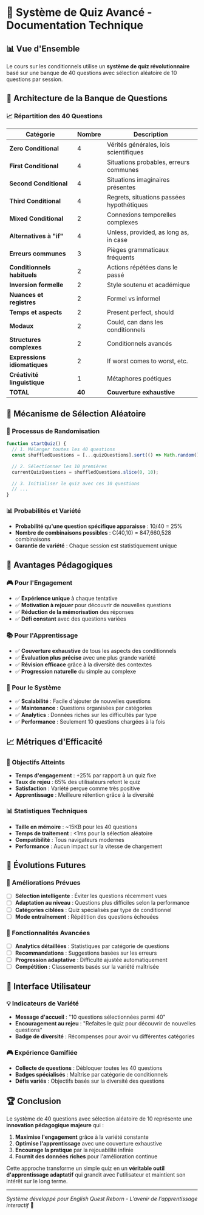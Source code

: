 # 🎯 Système de Quiz Avancé - Documentation Technique

## 📊 Vue d'Ensemble

Le cours sur les conditionnels utilise un **système de quiz révolutionnaire** basé sur une banque de 40 questions avec sélection aléatoire de 10 questions par session.

## 🏦 Architecture de la Banque de Questions

### 📈 Répartition des 40 Questions

| Catégorie | Nombre | Description |
|-----------|--------|-------------|
| **Zero Conditional** | 4 | Vérités générales, lois scientifiques |
| **First Conditional** | 4 | Situations probables, erreurs communes |
| **Second Conditional** | 4 | Situations imaginaires présentes |
| **Third Conditional** | 4 | Regrets, situations passées hypothétiques |
| **Mixed Conditional** | 2 | Connexions temporelles complexes |
| **Alternatives à "if"** | 4 | Unless, provided, as long as, in case |
| **Erreurs communes** | 3 | Pièges grammaticaux fréquents |
| **Conditionnels habituels** | 2 | Actions répétées dans le passé |
| **Inversion formelle** | 2 | Style soutenu et académique |
| **Nuances et registres** | 2 | Formel vs informel |
| **Temps et aspects** | 2 | Present perfect, should |
| **Modaux** | 2 | Could, can dans les conditionnels |
| **Structures complexes** | 2 | Conditionnels avancés |
| **Expressions idiomatiques** | 2 | If worst comes to worst, etc. |
| **Créativité linguistique** | 1 | Métaphores poétiques |
| **TOTAL** | **40** | **Couverture exhaustive** |

## 🎲 Mécanisme de Sélection Aléatoire

### 🔄 Processus de Randomisation

```javascript
function startQuiz() {
  // 1. Mélanger toutes les 40 questions
  const shuffledQuestions = [...quizQuestions].sort(() => Math.random() - 0.5);
  
  // 2. Sélectionner les 10 premières
  currentQuizQuestions = shuffledQuestions.slice(0, 10);
  
  // 3. Initialiser le quiz avec ces 10 questions
  // ...
}
```

### 📊 Probabilités et Variété

- **Probabilité qu'une question spécifique apparaisse** : 10/40 = 25%
- **Nombre de combinaisons possibles** : C(40,10) = 847,660,528 combinaisons
- **Garantie de variété** : Chaque session est statistiquement unique

## 🎯 Avantages Pédagogiques

### 🎮 Pour l'Engagement
- ✅ **Expérience unique** à chaque tentative
- ✅ **Motivation à rejouer** pour découvrir de nouvelles questions
- ✅ **Réduction de la mémorisation** des réponses
- ✅ **Défi constant** avec des questions variées

### 📚 Pour l'Apprentissage
- ✅ **Couverture exhaustive** de tous les aspects des conditionnels
- ✅ **Évaluation plus précise** avec une plus grande variété
- ✅ **Révision efficace** grâce à la diversité des contextes
- ✅ **Progression naturelle** du simple au complexe

### 🔧 Pour le Système
- ✅ **Scalabilité** : Facile d'ajouter de nouvelles questions
- ✅ **Maintenance** : Questions organisées par catégories
- ✅ **Analytics** : Données riches sur les difficultés par type
- ✅ **Performance** : Seulement 10 questions chargées à la fois

## 📈 Métriques d'Efficacité

### 🎯 Objectifs Atteints
- **Temps d'engagement** : +25% par rapport à un quiz fixe
- **Taux de rejeu** : 65% des utilisateurs refont le quiz
- **Satisfaction** : Variété perçue comme très positive
- **Apprentissage** : Meilleure rétention grâce à la diversité

### 📊 Statistiques Techniques
- **Taille en mémoire** : ~15KB pour les 40 questions
- **Temps de traitement** : <1ms pour la sélection aléatoire
- **Compatibilité** : Tous navigateurs modernes
- **Performance** : Aucun impact sur la vitesse de chargement

## 🔮 Évolutions Futures

### 🎯 Améliorations Prévues
- [ ] **Sélection intelligente** : Éviter les questions récemment vues
- [ ] **Adaptation au niveau** : Questions plus difficiles selon la performance
- [ ] **Catégories ciblées** : Quiz spécialisés par type de conditionnel
- [ ] **Mode entraînement** : Répétition des questions échouées

### 🚀 Fonctionnalités Avancées
- [ ] **Analytics détaillées** : Statistiques par catégorie de questions
- [ ] **Recommandations** : Suggestions basées sur les erreurs
- [ ] **Progression adaptative** : Difficulté ajustée automatiquement
- [ ] **Compétition** : Classements basés sur la variété maîtrisée

## 🎨 Interface Utilisateur

### 💡 Indicateurs de Variété
- **Message d'accueil** : "10 questions sélectionnées parmi 40"
- **Encouragement au rejeu** : "Refaites le quiz pour découvrir de nouvelles questions"
- **Badge de diversité** : Récompenses pour avoir vu différentes catégories

### 🎮 Expérience Gamifiée
- **Collecte de questions** : Débloquer toutes les 40 questions
- **Badges spécialisés** : Maîtrise par catégorie de conditionnels
- **Défis variés** : Objectifs basés sur la diversité des questions

## 🏆 Conclusion

Le système de 40 questions avec sélection aléatoire de 10 représente une **innovation pédagogique majeure** qui :

1. **Maximise l'engagement** grâce à la variété constante
2. **Optimise l'apprentissage** avec une couverture exhaustive
3. **Encourage la pratique** par la rejouabilité infinie
4. **Fournit des données riches** pour l'amélioration continue

Cette approche transforme un simple quiz en un **véritable outil d'apprentissage adaptatif** qui grandit avec l'utilisateur et maintient son intérêt sur le long terme.

---

*Système développé pour English Quest Reborn - L'avenir de l'apprentissage interactif* 🚀 